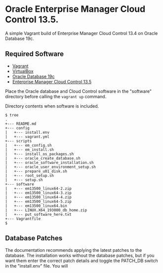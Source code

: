 # Oracle Enterprise Manager Cloud Control 13.5.

A simple Vagrant build of Enterprise Manager Cloud Control 13.4 on Oracle Database 19c.

## Required Software

* [Vagrant](https://www.vagrantup.com/downloads.html)
* [VirtualBox](https://www.virtualbox.org/wiki/Downloads)
* [Oracle Database 19c](https://www.oracle.com/database/technologies/oracle19c-linux-downloads.html)
* [Enterprise Manager Cloud Control 13.5](http://www.oracle.com/technetwork/oem/enterprise-manager/downloads/index.html)

Place the Oracle database and Cloud Control software in the "software" directory before calling the `vagrant up` command.

Directory contents when software is included.

```
$ tree
.
+--- README.md
+--- config
|   +--- install.env
|   +--- vagrant.yml
+--- scripts
|   +--- em_config.sh
|   +--- em_install.sh
|   +--- install_os_packages.sh
|   +--- oracle_create_database.sh
|   +--- oracle_software_installation.sh
|   +--- oracle_user_environment_setup.sh
|   +--- prepare_u01_disk.sh
|   +--- root_setup.sh
|   +--- setup.sh
+--- software
|   +--- em13500_linux64-2.zip
|   +--- em13500_linux64-3.zip
|   +--- em13500_linux64-4.zip
|   +--- em13500_linux64-5.zip
|   +--- em13500_linux64.bin
|   +--- LINUX.X64_193000_db_home.zip
|   +--- put_software_here.txt
+--- Vagrantfile
$
```

## Database Patches

The documentation recommends applying the latest patches to the database. The installation works without the database patches, but if you want them enter the correct patch details and toggle the PATCH_DB switch in the "install.env" file. You will 